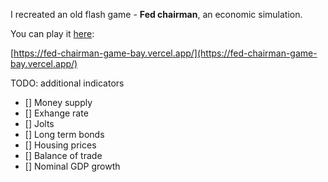 I recreated an old flash game - **Fed chairman**, an economic simulation. 

You can play it [here](https://fed-chairman-game-bay.vercel.app/):

[https://fed-chairman-game-bay.vercel.app/](https://fed-chairman-game-bay.vercel.app/)


TODO: additional indicators


- [] Money supply
- [] Exhange rate
- [] Jolts
- [] Long term bonds
- [] Housing prices
- [] Balance of trade
- [] Nominal GDP growth

